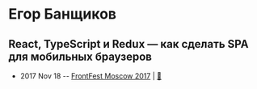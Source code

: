 # Егор Банщиков

## React, TypeScript и Redux — как сделать SPA для мобильных браузеров
- 2017 Nov 18 -- [FrontFest Moscow 2017](https://youtu.be/aURhA1Ckykc)  | [:notebook:](https://speakerdeck.com/frontfest/ieghor-banshchikov)  
